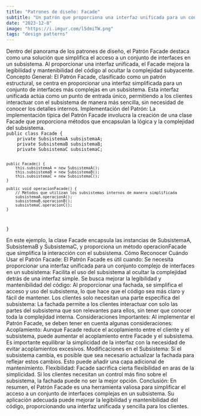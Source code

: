 ```yaml
---
title: "Patrones de diseño: Facade"
subtitle: "Un patrón que proporciona una interfaz unificada para un conjunto de interfaces en un subsistema, simplificando su uso."
date: "2023-12-8"
image: "https://i.imgur.com/l5dmiTW.png"
tags: "design patterns"
---
```


<text>
Dentro del panorama de los patrones de diseño, el Patrón Facade destaca como una solución que simplifica el acceso a un conjunto de interfaces en un subsistema. Al proporcionar una interfaz unificada, el Facade mejora la legibilidad y mantenibilidad del código al ocultar la complejidad subyacente.
</text>

<subtitle>
Concepto General:
</subtitle>

<text>
El Patrón Facade, clasificado como un patrón estructural, se centra en proporcionar una interfaz simplificada para un conjunto de interfaces más complejas en un subsistema. Esta interfaz unificada actúa como un punto de entrada único, permitiendo a los clientes interactuar con el subsistema de manera más sencilla, sin necesidad de conocer los detalles internos.
</text>

<subtitle>
Implementación del Patrón:
</subtitle>

<text>
La implementación típica del Patrón Facade involucra la creación de una clase Facade que proporciona métodos que encapsulan la lógica y la complejidad del subsistema.
</text>

<code language="javascript">
public class Facade {
    private SubsistemaA subsistemaA;
    private SubsistemaB subsistemaB;
    private SubsistemaC subsistemaC;

    public Facade() {
        this.subsistemaA = new SubsistemaA();
        this.subsistemaB = new SubsistemaB();
        this.subsistemaC = new SubsistemaC();
    }

    public void operacionFacade() {
        // Métodos que utilizan los subsistemas internos de manera simplificada
        subsistemaA.operacionA();
        subsistemaB.operacionB();
        subsistemaC.operacionC();
    }
}
</code>

<text>
En este ejemplo, la clase Facade encapsula las instancias de SubsistemaA, SubsistemaB y SubsistemaC, y proporciona un método operacionFacade que simplifica la interacción con el subsistema.
</text>

<subtitle>
Cómo Reconocer Cuándo Usar el Patrón Facade:
</subtitle>

<text>
El Patrón Facade es útil cuando:
</text>

<list>
<item>
Se necesita proporcionar una interfaz unificada para un conjunto complejo de interfaces en un subsistema: Facilita el uso del subsistema al ocultar la complejidad detrás de una interfaz simple.
</item>

<item>
Se busca mejorar la legibilidad y mantenibilidad del código: Al proporcionar una fachada, se simplifica el acceso y uso del subsistema, lo que hace que el código sea más claro y fácil de mantener.
</item>

<item>
Los clientes solo necesitan una parte específica del subsistema: La fachada permite a los clientes interactuar con solo las partes del subsistema que son relevantes para ellos, sin tener que conocer toda la complejidad interna.
</item>
</list>

<subtitle>
Consideraciones Importantes:
</subtitle>

<text>
Al implementar el Patrón Facade, se deben tener en cuenta algunas consideraciones:
</text>

<list>
<item>
Acoplamiento: Aunque Facade reduce el acoplamiento entre el cliente y el subsistema, puede aumentar el acoplamiento entre Facade y el subsistema. Es importante equilibrar la simplicidad de la interfaz con la necesidad de evitar acoplamientos excesivos.
</item>

<item>
Modificaciones en el Subsistema: Si el subsistema cambia, es posible que sea necesario actualizar la fachada para reflejar estos cambios. Esto puede añadir una capa adicional de mantenimiento.
</item>

<item>
Flexibilidad: Facade sacrifica cierta flexibilidad en aras de la simplicidad. Si los clientes necesitan un control más fino sobre el subsistema, la fachada puede no ser la mejor opción.
</item>
</list>

<subtitle>
Conclusión:
</subtitle>

<text>
En resumen, el Patrón Facade es una herramienta valiosa para simplificar el acceso a un conjunto de interfaces complejas en un subsistema. Su aplicación adecuada puede mejorar la legibilidad y mantenibilidad del código, proporcionando una interfaz unificada y sencilla para los clientes.
</text>